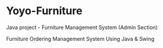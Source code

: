# Yoyo-Furniture
Java project - Furniture Management System (Admin Section) 

Furniture Ordering Management System Using Java & Swing
